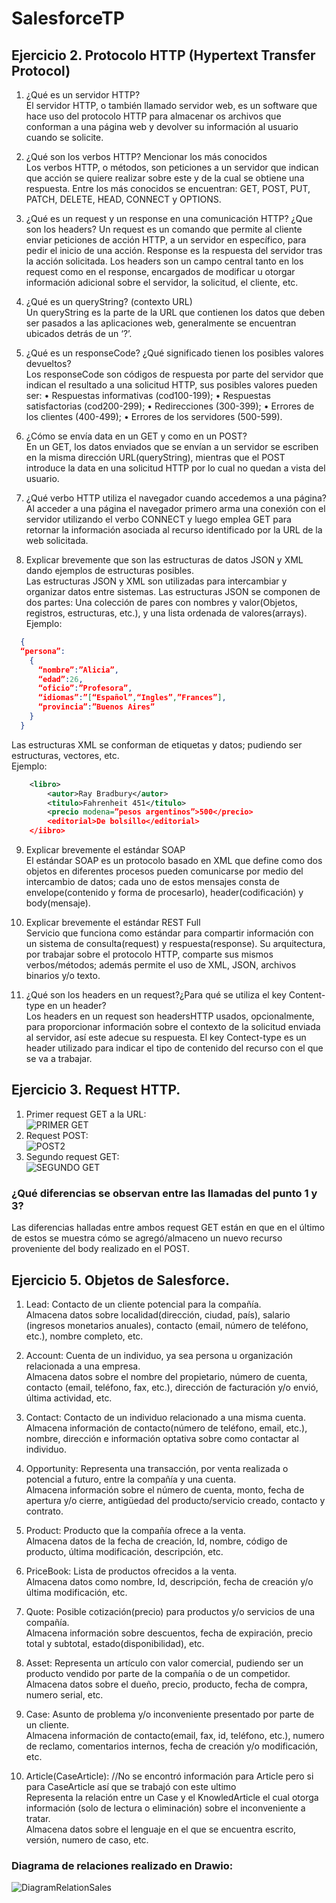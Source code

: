 # SalesforceTP
## Ejercicio 2. Protocolo HTTP (Hypertext Transfer Protocol)
1.	¿Qué es un servidor HTTP?   
El servidor HTTP, o también llamado servidor web, es un software que hace uso del protocolo HTTP para almacenar os archivos que conforman a una página web y devolver su información al usuario cuando se solicite.
  
2.	¿Qué son los verbos HTTP? Mencionar los más conocidos  
Los verbos HTTP, o métodos, son peticiones a un servidor que indican que acción se quiere realizar sobre este y de la cual se obtiene una respuesta. Entre los más conocidos se encuentran: GET, POST, PUT, PATCH, DELETE, HEAD, CONNECT y OPTIONS.

3.	¿Qué es un request y un response en una comunicación HTTP? ¿Que son los headers?
Un request es un comando que permite al cliente enviar peticiones de acción HTTP, a un servidor en específico, para pedir el inicio de una acción. Response es la respuesta del servidor tras la acción solicitada.
Los headers son un campo central tanto en los request como en el response, encargados de modificar u otorgar información adicional sobre el servidor, la solicitud, el cliente, etc.

4.	¿Qué es un queryString? (contexto URL)  
Un queryString es la parte de la URL que contienen los datos que deben ser pasados a las aplicaciones web, generalmente se encuentran ubicados detrás de un ‘?’.

5.	¿Qué es un responseCode? ¿Qué significado tienen los posibles valores devueltos?   
Los responseCode son códigos de respuesta por parte del servidor que indican el resultado a una solicitud HTTP, sus posibles valores pueden ser:
•	Respuestas informativas (cod100-199);
•	Respuestas satisfactorias (cod200-299);
•	Redirecciones (300-399);
•	Errores de los clientes (400-499);
•	Errores de los servidores (500-599).

6.	¿Cómo se envía data en un GET y como en un POST?  
En un GET, los datos enviados que se envían a un servidor se escriben en la misma dirección URL(queryString), mientras que el POST introduce la data en una solicitud HTTP por lo cual no quedan a vista del usuario.

7.	¿Qué verbo HTTP utiliza el navegador cuando accedemos a una página?  
Al acceder a una página el navegador primero arma una conexión con el servidor utilizando el verbo CONNECT y luego emplea GET para retornar la información asociada al recurso identificado por la URL de la web solicitada.

8.	Explicar brevemente que son las estructuras de datos JSON y XML dando ejemplos de estructuras posibles.  
Las estructuras JSON y XML son utilizadas para intercambiar y organizar datos entre sistemas.
Las estructuras JSON se componen de dos partes: Una colección de pares con nombres y valor(Objetos, registros, estructuras, etc.), y una lista ordenada de valores(arrays).
Ejemplo:
```JSON
  {
  “persona”:
    {
      “nombre”:”Alicia”,
      “edad”:26,
      “oficio”:”Profesora”,
      “idiomas”:”[“Español”,“Ingles”,”Frances”],
      “provincia”:”Buenos Aires”
    }
  }
```
Las estructuras XML se conforman de etiquetas y datos; pudiendo ser estructuras, vectores, etc.  
Ejemplo:
```XML
	<libro>
		<autor>Ray Bradbury</autor>
		<titulo>Fahrenheit 451</titulo>
		<precio modena=”pesos argentinos”>500</precio>
		<editorial>De bolsillo</editorial>
	</iibro>
```
9.	Explicar brevemente el estándar SOAP  
El estándar SOAP es un protocolo basado en XML que define como dos objetos en diferentes procesos pueden comunicarse por medio del intercambio de datos; cada uno de estos mensajes consta de envelope(contenido y forma de procesarlo), header(codificación) y body(mensaje).

10.	Explicar brevemente el estándar REST Full  
Servicio que funciona como estándar para compartir información con un sistema de consulta(request) y respuesta(response). Su arquitectura, por trabajar sobre el protocolo HTTP, comparte sus mismos verbos/métodos; además permite el uso de XML, JSON, archivos binarios y/o texto.

11.	¿Qué son los headers en un request?¿Para qué se utiliza el key Content-type en un header?  
Los headers en un request son headersHTTP usados, opcionalmente, para proporcionar información sobre el contexto de la solicitud enviada al servidor, así este adecue su respuesta.
El key Contect-type es un header utilizado para indicar el tipo de contenido del recurso con el que se va a trabajar.

## Ejercicio 3. Request HTTP.

1. Primer request GET a la URL:  
![PRIMER GET](https://user-images.githubusercontent.com/83475063/128638652-3985c9c6-2676-4ed8-85e5-07e9ccc1f082.png)
2. Request POST:  
![POST2](https://user-images.githubusercontent.com/83475063/128638712-228f7082-d93e-4e88-8fab-6af7e66d7825.png)
3. Segundo request GET:  
![SEGUNDO GET](https://user-images.githubusercontent.com/83475063/128638734-09c29476-dd7f-4444-af76-99470beecd75.png)

### ¿Qué diferencias se observan entre las llamadas del punto 1 y 3?  
Las diferencias halladas entre ambos request GET están en que en el último de estos se muestra cómo se agregó/almaceno un nuevo recurso proveniente del body realizado en el POST. 

## Ejercicio 5. Objetos de Salesforce.  
1.	Lead: Contacto de un cliente potencial para la compañía.  
Almacena datos sobre localidad(dirección, ciudad, país), salario (ingresos monetarios anuales), contacto (email, número de teléfono, etc.), nombre completo, etc.

2.	Account: Cuenta de un individuo, ya sea persona u organización relacionada a una empresa.  
Almacena datos sobre el nombre del propietario, número de cuenta, contacto (email, teléfono, fax, etc.), dirección de facturación y/o envió, última actividad, etc.

3.	Contact: Contacto de un individuo relacionado a una misma cuenta.  
Almacena información de contacto(número de teléfono, email, etc.), nombre, dirección e información optativa sobre como contactar al individuo.

4.	Opportunity: Representa una transacción, por venta realizada o potencial a futuro, entre la compañía y una cuenta.  
Almacena información sobre el número de cuenta, monto, fecha de apertura y/o cierre, antigüedad del producto/servicio creado, contacto y contrato.

5.	Product: Producto que la compañía ofrece a la venta.  
Almacena datos de la fecha de creación, Id, nombre, código de producto, última modificación, descripción, etc.

6.	PriceBook: Lista de productos ofrecidos a la venta.  
Almacena datos como nombre, Id, descripción, fecha de creación y/o última modificación, etc.

7.	Quote: Posible cotización(precio) para productos y/o servicios de una compañía.  
Almacena información sobre descuentos, fecha de expiración, precio total y subtotal, estado(disponibilidad), etc.

8.	Asset: Representa un artículo con valor comercial, pudiendo ser un producto vendido por parte de la compañía o de un competidor.  
Almacena datos sobre el dueño, precio, producto, fecha de compra, numero serial, etc.

9.	Case:  Asunto de problema y/o inconveniente presentado por parte de un cliente.  
Almacena información de contacto(email, fax, id, teléfono, etc.), numero de reclamo, comentarios internos, fecha de creación y/o modificación, etc.

10.	Article(CaseArticle):  //No se encontró información para Article pero si para CaseArticle así que se trabajó con este ultimo  
Representa la relación entre un Case y el KnowledArticle el cual otorga información (solo de lectura o eliminación) sobre el inconveniente a tratar.  
Almacena datos sobre el lenguaje en el que se encuentra escrito, versión, numero de caso, etc.

### Diagrama de relaciones realizado en Drawio:  

![DiagramRelationSales](https://user-images.githubusercontent.com/83475063/128378446-d7cb9489-e6f8-4ad9-a517-415feea476ed.png)
